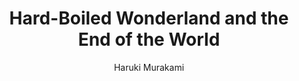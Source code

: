 ---
title: "Hard-Boiled Wonderland and the End of the World"
author: "Haruki Murakami"
isbn: ""
isbn13: ""
rating: "0"
publisher: "Vintage"
pages: "400"
publishYear: "2003"
read: ""
goodreads_id: "10374"
---